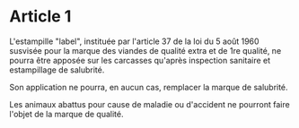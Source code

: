 # Article 1

L'estampille "label", instituée par l'article 37 de la loi du 5 août 1960 susvisée pour la marque des viandes de qualité extra et de 1re qualité, ne pourra être apposée sur les carcasses qu'après inspection sanitaire et estampillage de salubrité.

Son application ne pourra, en aucun cas, remplacer la marque de salubrité.

Les animaux abattus pour cause de maladie ou d'accident ne pourront faire l'objet de la marque de qualité.
